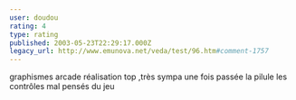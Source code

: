 ```yaml
---
user: doudou
rating: 4
type: rating
published: 2003-05-23T22:29:17.000Z
legacy_url: http://www.emunova.net/veda/test/96.htm#comment-1757
---
```

graphismes arcade réalisation top ,très sympa une fois passée la pilule les contrôles mal pensés du jeu